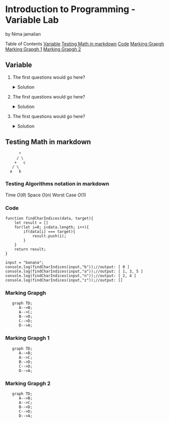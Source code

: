 # Introduction to Programming - Variable Lab
by Nima jamalian

Table of Contents
[Variable](#variable)
[Testing Math in markdown](#testing-math-in-markdown)
[Code](#code)
[Marking Grapgh](#marking-grapgh)
[Marking Grapgh 1](#marking-grapgh-1)
[Marking Grapgh 2](#marking-grapgh-2)
## Variable
1. The first questions would go here?
	<details>
	<summary>Solution</summary>
	
	This is the answer to that question.
	```javascript
	function findCharIndices(data, target){
	    let result = [];
	    for(let i=0; i<data.length; i++){
	        if(data[i] === target){
	            result.push(i);
	        }
	    }
	    return result;
	}
	
	input = "banana";
	console.log(findCharIndices(input,"b"));//output: [ 0 ]
	console.log(findCharIndices(input,"a"));//output: [ 1, 3, 5 ]
	console.log(findCharIndices(input,"n"));//output: [ 2, 4 ]
	console.log(findCharIndices(input,"z"));//output: []
	```

	</details>

1. The first questions would go here?
	<details>
	<summary>Solution</summary>
	
	This is the answer to that question.
	```
	function findCharIndices(data, target){
	    let result = []
	    for(let i=0; i<data.length; i++){
	        if(data[i] === target){
	            result.push(i);
	        }
	    }
	    return result;
	}
	
	input = "banana";
	console.log(findCharIndices(input,"b"));//output: [ 0 ]
	console.log(findCharIndices(input,"a"));//output: [ 1, 3, 5 ]
	console.log(findCharIndices(input,"n"));//output: [ 2, 4 ]
	console.log(findCharIndices(input,"z"));//output: []
	```

	</details>
1. The first questions would go here?
	<details>
	<summary>Solution</summary>
	
	This is the answer to that question.
	```
	function findCharIndices(data, target){
	    let result = []
	    for(let i=0; i<data.length; i++){
	        if(data[i] === target){
	            result.push(i);
	        }
	    }
	    return result;
	}
	
	input = "banana";
	console.log(findCharIndices(input,"b"));//output: [ 0 ]
	console.log(findCharIndices(input,"a"));//output: [ 1, 3, 5 ]
	console.log(findCharIndices(input,"n"));//output: [ 2, 4 ]
	console.log(findCharIndices(input,"z"));//output: []
	```

	</details>
## Testing Math in markdown
          *
         / \
        +   c
       / \
      a   b

### Testing Algorithms notation in markdown
Time $O(\theta)$
Space $O(n)$
Worst Case $O(1)$

### Code
```
function findCharIndices(data, target){
    let result = []
    for(let i=0; i<data.length; i++){
        if(data[i] === target){
            result.push(i);
        }
    }
    return result;
}

input = "banana";
console.log(findCharIndices(input,"b"));//output: [ 0 ]
console.log(findCharIndices(input,"a"));//output: [ 1, 3, 5 ]
console.log(findCharIndices(input,"n"));//output: [ 2, 4 ]
console.log(findCharIndices(input,"z"));//output: []
```

### Marking Grapgh
```mermaid
   graph TD;
      A-->B;
      A-->C;
      B-->D;
      C-->D;
	  D-->A;
```

### Marking Grapgh 1
```mermaid
   graph TD;
      A-->B;
      A-->C;
      B-->D;
      C-->D;
	  D-->A;
```

### Marking Grapgh 2
```mermaid
   graph TD;
      A-->B;
      A-->C;
      B-->D;
      C-->D;
	  D-->A;
```
